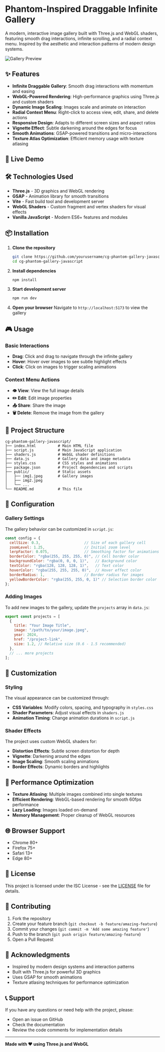 # Phantom-Inspired Draggable Infinite Gallery

A modern, interactive image gallery built with Three.js and WebGL shaders, featuring smooth drag interactions, infinite scrolling, and a radial context menu. Inspired by the aesthetic and interaction patterns of modern design systems.

![Gallery Preview](public/img1.jpeg)

## ✨ Features

- **Infinite Draggable Gallery**: Smooth drag interactions with momentum and easing
- **WebGL-Powered Rendering**: High-performance graphics using Three.js and custom shaders
- **Dynamic Image Scaling**: Images scale and animate on interaction
- **Radial Context Menu**: Right-click to access view, edit, share, and delete actions
- **Responsive Design**: Adapts to different screen sizes and aspect ratios
- **Vignette Effect**: Subtle darkening around the edges for focus
- **Smooth Animations**: GSAP-powered transitions and micro-interactions
- **Texture Atlas Optimization**: Efficient memory usage with texture atlasing

## 🚀 Live Demo

## 🛠️ Technologies Used

- **Three.js** - 3D graphics and WebGL rendering
- **GSAP** - Animation library for smooth transitions
- **Vite** - Fast build tool and development server
- **WebGL Shaders** - Custom fragment and vertex shaders for visual effects
- **Vanilla JavaScript** - Modern ES6+ features and modules

## 📦 Installation

1. **Clone the repository**
   ```bash
   git clone https://github.com/yourusername/cg-phantom-gallery-javascript.git
   cd cg-phantom-gallery-javascript
   ```

2. **Install dependencies**
   ```bash
   npm install
   ```

3. **Start development server**
   ```bash
   npm run dev
   ```

4. **Open your browser**
   Navigate to `http://localhost:5173` to view the gallery

## 🎮 Usage

### Basic Interactions

- **Drag**: Click and drag to navigate through the infinite gallery
- **Hover**: Hover over images to see subtle highlight effects
- **Click**: Click on images to trigger scaling animations

### Context Menu Actions

- **👁️ View**: View the full image details
- **✏️ Edit**: Edit image properties
- **📤 Share**: Share the image
- **🗑️ Delete**: Remove the image from the gallery

## 📁 Project Structure

```
cg-phantom-gallery-javascript/
├── index.html          # Main HTML file
├── script.js           # Main JavaScript application
├── shaders.js          # WebGL shader definitions
├── data.js             # Gallery data and image metadata
├── styles.css          # CSS styles and animations
├── package.json        # Project dependencies and scripts
├── public/             # Static assets
│   ├── img1.jpeg       # Gallery images
│   ├── img2.jpeg
│   └── ...
└── README.md           # This file
```

## 🔧 Configuration

### Gallery Settings

The gallery behavior can be customized in `script.js`:

```javascript
const config = {
  cellSize: 0.3,                    // Size of each gallery cell
  zoomLevel: 1.25,                  // Initial zoom level
  lerpFactor: 0.075,                // Smoothing factor for animations
  borderColor: "rgba(255, 255, 255, 0)", // Cell border color
  backgroundColor: "rgba(0, 0, 0, 1)",   // Background color
  textColor: "rgba(128, 128, 128, 1)",   // Text color
  hoverColor: "rgba(255, 255, 255, 0)",  // Hover effect color
  borderRadius: 1,                  // Border radius for images
  yellowBorderColor: "rgba(255, 255, 0, 1)" // Selection border color
};
```

### Adding Images

To add new images to the gallery, update the `projects` array in `data.js`:

```javascript
export const projects = [
  {
    title: "Your Image Title",
    image: "/path/to/your/image.jpeg",
    year: 2024,
    href: "/project-link",
    size: 1.2, // Relative size (0.6 - 1.5 recommended)
  },
  // ... more projects
];
```

## 🎨 Customization

### Styling

The visual appearance can be customized through:

- **CSS Variables**: Modify colors, spacing, and typography in `styles.css`
- **Shader Parameters**: Adjust visual effects in `shaders.js`
- **Animation Timing**: Change animation durations in `script.js`

### Shader Effects

The project uses custom WebGL shaders for:

- **Distortion Effects**: Subtle screen distortion for depth
- **Vignette**: Darkening around the edges
- **Image Scaling**: Smooth scaling animations
- **Border Effects**: Dynamic borders and highlights

## 🚀 Performance Optimization

- **Texture Atlasing**: Multiple images combined into single textures
- **Efficient Rendering**: WebGL-based rendering for smooth 60fps performance
- **Lazy Loading**: Images loaded on-demand
- **Memory Management**: Proper cleanup of WebGL resources

## 🌐 Browser Support

- Chrome 80+
- Firefox 75+
- Safari 13+
- Edge 80+

## 📝 License

This project is licensed under the ISC License - see the [LICENSE](LICENSE) file for details.

## 🤝 Contributing

1. Fork the repository
2. Create your feature branch (`git checkout -b feature/amazing-feature`)
3. Commit your changes (`git commit -m 'Add some amazing feature'`)
4. Push to the branch (`git push origin feature/amazing-feature`)
5. Open a Pull Request

## 🙏 Acknowledgments

- Inspired by modern design systems and interaction patterns
- Built with Three.js for powerful 3D graphics
- Uses GSAP for smooth animations
- Texture atlasing techniques for performance optimization

## 📞 Support

If you have any questions or need help with the project, please:

- Open an issue on GitHub
- Check the documentation
- Review the code comments for implementation details

---

**Made with ❤️ using Three.js and WebGL**
